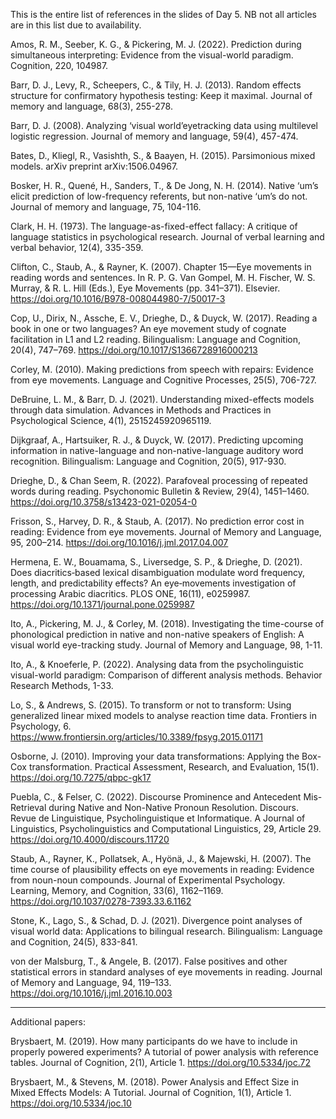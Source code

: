 This is the entire list of references in the slides of Day 5. NB not all articles are in this list due to availability.

Amos, R. M., Seeber, K. G., & Pickering, M. J. (2022). Prediction during simultaneous interpreting: Evidence from the visual-world paradigm. Cognition, 220, 104987.

Barr, D. J., Levy, R., Scheepers, C., & Tily, H. J. (2013). Random effects structure for confirmatory hypothesis testing: Keep it maximal. Journal of memory and language, 68(3), 255-278.

Barr, D. J. (2008). Analyzing ‘visual world’eyetracking data using multilevel logistic regression. Journal of memory and language, 59(4), 457-474.

Bates, D., Kliegl, R., Vasishth, S., & Baayen, H. (2015). Parsimonious mixed models. arXiv preprint arXiv:1506.04967.

Bosker, H. R., Quené, H., Sanders, T., & De Jong, N. H. (2014). Native ‘um’s elicit prediction of low-frequency referents, but non-native ‘um’s do not. Journal of memory and language, 75, 104-116.

Clark, H. H. (1973). The language-as-fixed-effect fallacy: A critique of language statistics in psychological research. Journal of verbal learning and verbal behavior, 12(4), 335-359.

Clifton, C., Staub, A., & Rayner, K. (2007). Chapter 15—Eye movements in reading words and sentences. In R. P. G. Van Gompel, M. H. Fischer, W. S. Murray, & R. L. Hill (Eds.), Eye Movements (pp. 341–371). Elsevier. https://doi.org/10.1016/B978-008044980-7/50017-3

Cop, U., Dirix, N., Assche, E. V., Drieghe, D., & Duyck, W. (2017). Reading a book in one or two languages? An eye movement study of cognate facilitation in L1 and L2 reading. Bilingualism: Language and Cognition, 20(4), 747–769. https://doi.org/10.1017/S1366728916000213

Corley, M. (2010). Making predictions from speech with repairs: Evidence from eye movements. Language and Cognitive Processes, 25(5), 706-727.

DeBruine, L. M., & Barr, D. J. (2021). Understanding mixed-effects models through data simulation. Advances in Methods and Practices in Psychological Science, 4(1), 2515245920965119.

Dijkgraaf, A., Hartsuiker, R. J., & Duyck, W. (2017). Predicting upcoming information in native-language and non-native-language auditory word recognition. Bilingualism: Language and Cognition, 20(5), 917-930.

Drieghe, D., & Chan Seem, R. (2022). Parafoveal processing of repeated words during reading. Psychonomic Bulletin & Review, 29(4), 1451–1460. https://doi.org/10.3758/s13423-021-02054-0

Frisson, S., Harvey, D. R., & Staub, A. (2017). No prediction error cost in reading: Evidence from eye movements. Journal of Memory and Language, 95, 200–214. https://doi.org/10.1016/j.jml.2017.04.007

Hermena, E. W., Bouamama, S., Liversedge, S. P., & Drieghe, D. (2021). Does diacritics‐based lexical disambiguation modulate word frequency, length, and predictability effects? An eye‐movements investigation of processing Arabic diacritics. PLOS ONE, 16(11), e0259987. https://doi.org/10.1371/journal.pone.0259987

Ito, A., Pickering, M. J., & Corley, M. (2018). Investigating the time-course of phonological prediction in native and non-native speakers of English: A visual world eye-tracking study. Journal of Memory and Language, 98, 1-11.

Ito, A., & Knoeferle, P. (2022). Analysing data from the psycholinguistic visual-world paradigm: Comparison of different analysis methods. Behavior Research Methods, 1-33.

Lo, S., & Andrews, S. (2015). To transform or not to transform: Using generalized linear mixed models to analyse reaction time data. Frontiers in Psychology, 6. https://www.frontiersin.org/articles/10.3389/fpsyg.2015.01171

Osborne, J. (2010). Improving your data transformations: Applying the Box-Cox transformation. Practical Assessment, Research, and Evaluation, 15(1). https://doi.org/10.7275/qbpc-gk17

Puebla, C., & Felser, C. (2022). Discourse Prominence and Antecedent Mis-Retrieval during Native and Non-Native Pronoun Resolution. Discours. Revue de Linguistique, Psycholinguistique et Informatique. A Journal of Linguistics, Psycholinguistics and Computational Linguistics, 29, Article 29. https://doi.org/10.4000/discours.11720

Staub, A., Rayner, K., Pollatsek, A., Hyönä, J., & Majewski, H. (2007). The time course of plausibility effects on eye movements in reading: Evidence from noun-noun compounds. Journal of Experimental Psychology. Learning, Memory, and Cognition, 33(6), 1162–1169. https://doi.org/10.1037/0278-7393.33.6.1162

Stone, K., Lago, S., & Schad, D. J. (2021). Divergence point analyses of visual world data: Applications to bilingual research. Bilingualism: Language and Cognition, 24(5), 833-841.

von der Malsburg, T., & Angele, B. (2017). False positives and other statistical errors in standard analyses of eye movements in reading. Journal of Memory and Language, 94, 119–133. https://doi.org/10.1016/j.jml.2016.10.003

---

Additional papers: 

Brysbaert, M. (2019). How many participants do we have to include in properly powered experiments? A tutorial of power analysis with reference tables. Journal of Cognition, 2(1), Article 1. https://doi.org/10.5334/joc.72

Brysbaert, M., & Stevens, M. (2018). Power Analysis and Effect Size in Mixed Effects Models: A Tutorial. Journal of Cognition, 1(1), Article 1. https://doi.org/10.5334/joc.10

